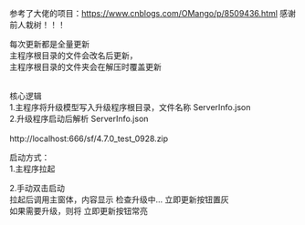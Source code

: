 ﻿参考了大佬的项目：https://www.cnblogs.com/OMango/p/8509436.html
感谢前人栽树！！！


每次更新都是全量更新<br/>
主程序根目录的文件会改名后更新，<br/>
主程序根目录的文件夹会在解压时覆盖更新<br/>
<br/>

核心逻辑<br/>
1.主程序将升级模型写入升级程序根目录，文件名称 ServerInfo.json<br/>
2.升级程序启动后解析 ServerInfo.json<br/>
<br/>
http://localhost:666/sf/4.7.0_test_0928.zip<br/>

启动方式：<br/>
1.主程序拉起<br/>
  
2.手动双击启动<br/>
  拉起后调用主窗体，内容显示 检查升级中... 立即更新按钮置灰<br/>
  如果需要升级，则将 立即更新按钮常亮<br/>
<br/>
